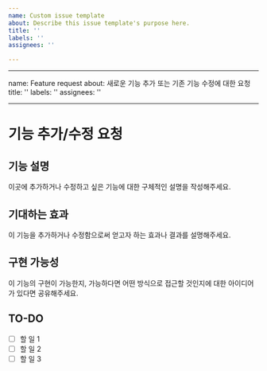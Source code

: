 ```yaml
---
name: Custom issue template
about: Describe this issue template's purpose here.
title: ''
labels: ''
assignees: ''

---
```


---
name: Feature request
about: 새로운 기능 추가 또는 기존 기능 수정에 대한 요청
title: ''
labels: ''
assignees: ''

---

# 기능 추가/수정 요청

## 기능 설명
이곳에 추가하거나 수정하고 싶은 기능에 대한 구체적인 설명을 작성해주세요.

## 기대하는 효과
이 기능을 추가하거나 수정함으로써 얻고자 하는 효과나 결과를 설명해주세요.

## 구현 가능성
이 기능의 구현이 가능한지, 가능하다면 어떤 방식으로 접근할 것인지에 대한 아이디어가 있다면 공유해주세요.

## TO-DO
- [ ] 할 일 1
- [ ] 할 일 2
- [ ] 할 일 3
